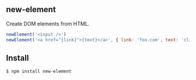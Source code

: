 ## new-element

Create DOM elements from HTML.

```js
newElement('<input />')
newElement('<a href="{link}">{text}</a>', { link: 'foo.com', text: 'click' })
```

## Install

```bash
$ npm install new-element
```
